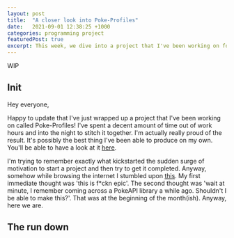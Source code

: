 ```yaml
---
layout: post
title:  "A closer look into Poke-Profiles"
date:   2021-09-01 12:38:25 +1000
categories: programming project
featuredPost: true
excerpt: This week, we dive into a project that I've been working on for the past month. We'll be looking at the inspiration, process, what end product looks like and a reflection.
---
```


WIP

## Init
Hey everyone, 

Happy to update that I've just wrapped up a project that I've been working on called Poke-Profiles! I've spent a decent amount of time out of work hours and into the night to stitch it together. I'm actually really proud of the result. It's possibly the best thing I've been able to produce on my own. You'll be able to have a look at it [here](https://github.com/hughdtt/poke-profiles). 

I'm trying to remember exactly what kickstarted the sudden surge of motivation to start a project and then try to get it completed. Anyway, somehow while browsing the internet I stumbled upon [this](https://dribbble.com/shots/2859891--025-Pikachu/attachments/2859891?mode=media). My first immediate thought was 'this is f*ckn epic'. The second thought was 'wait at minute, I remember coming across a PokeAPI library a while ago. Shouldn't I be able to make this?'. That was at the beginning of the month(ish). Anyway, here we are.

## The run down